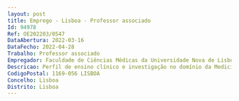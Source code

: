 ```yaml
--- 
layout: post
title: Emprego - Lisboa - Professor associado
Id: 94978
Ref: OE202203/0547
DataAbertura: 2022-03-16
DataFecho: 2022-04-28
Trabalho: Professor associado
Empregador: Faculdade de Ciências Médicas da Universidade Nova de Lisboa - NOVA Medical School
Descricao: Perfil de ensino clínico e investigação no domínio da Medicina Clínica, designadamente, na área da Reumatologia.
CodigoPostal: 1169-056 LISBOA
Concelho: Lisboa
Distrito: Lisboa
--- 
```


